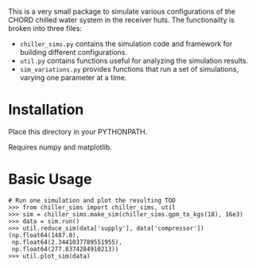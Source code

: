 This is a very small package to simulate various configurations of the CHORD chilled water system in the receiver huts.  The functionailty is broken into three files:
* `chiller_sims.py` contains the simulation code and framework for building different configurations.
* `util.py` contains functions useful for analyzing the simulation results.
* `sim_variations.py` provides functions that run a set of simulations, varying one parameter at a time.

Installation
============
Place this directory in your PYTHONPATH.

Requires numpy and matplotlib.

Basic Usage
===========
```
# Run one simulation and plot the resulting TOD
>>> from chiller_sims import chiller_sims, util
>>> sim = chiller_sims.make_sim(chiller_sims.gpm_to_kgs(18), 16e3)
>>> data = sim.run()
>>> util.reduce_sim(data['supply'], data['compressor'])
(np.float64(1487.0),
 np.float64(2.3441037789551955),
 np.float64(277.8374284910213))
>>> util.plot_sim(data)
```

